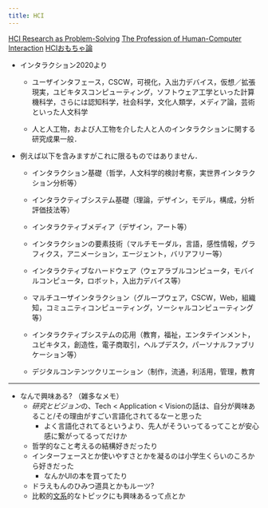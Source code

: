 ```yaml
---
title: HCI
---
```


[HCI Research as Problem-Solving](HCI%20Research%20as%20Problem-Solving.md)
[The Profession of Human-Computer Interaction](The%20Profession%20of%20Human-Computer%20Interaction.md)
[HCIおもちゃ論](HCI%E3%81%8A%E3%82%82%E3%81%A1%E3%82%83%E8%AB%96.md)

* インタラクション2020より
  
  * ユーザインタフェース，CSCW，可視化，入出力デバイス，仮想／拡張現実，ユビキタスコンピューティング，ソフトウェア工学といった計算機科学，さらには認知科学，社会科学，文化人類学，メディア論，芸術といった人文科学
  
  * 人と人工物，および人工物を介した人と人のインタラクションに関する研究成果一般．

* 例えば以下を含みますがこれに限るものではありません．
  
  * インタラクション基礎（哲学，人文科学的検討考察，実世界インタラクション分析等）
  
  * インタラクティブシステム基礎（理論，デザイン，モデル，構成，分析評価技法等）
  
  * インタラクティブメディア（デザイン，アート等）
  
  * インタラクションの要素技術（マルチモーダル，言語，感性情報，グラフィクス，アニメーション，エージェント，バリアフリー等）
  
  * インタラクティブなハードウェア（ウェアラブルコンピュータ，モバイルコンピュータ，ロボット，入出力デバイス等）
  
  * マルチユーザインタラクション（グループウェア，CSCW，Web，組織知，コミュニティコンピューティング，ソーシャルコンピューティング等）
  
  * インタラクティブシステムの応用（教育，福祉，エンタテインメント，ユビキタス，創造性，電子商取引，ヘルプデスク，パーソナルファブリケーション等）
  
  * デジタルコンテンツクリエーション（制作，流通，利活用，管理，教育

---

* なんで興味ある? （雑多なメモ）
  * *研究とビジョン*の、Tech \< Application \< Visionの話は、自分が興味あること/その理由がすごい言語化されてるなーと思った
    * よく言語化されてるというより、先人がそういってるってことが安心感に繋がってるってだけか
  * 哲学的なこと考えるの結構好きだったり
  * インターフェースとか使いやすさとかを凝るのは小学生くらいのころから好きだった
    * なんかUIの本を買ってたり
  * ドラえもんのひみつ道具とかもルーツ?
  * 比較的[文系](%E6%96%87%E7%B3%BB.md)的なトピックにも興味あるって点とか
